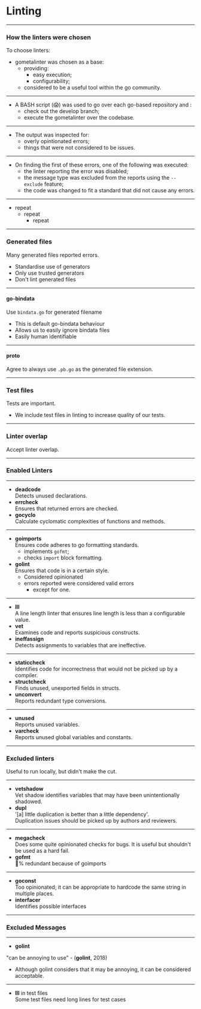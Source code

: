 # Linting

---

### How the linters were chosen
To choose linters:
- gometalinter was chosen as a base:
	- providing:
		- easy execution;
		- configurability;
	- considered to be a useful tool within the go community.

--- 

- A BASH script (😱) was used to go over each go-based repository and :
	- check out the develop branch;
	- execute the gometalinter over the codebase.

---

- The output was inspected for:
	- overly opintionated errors;
	- things that were not considered to be issues. 

---

- On finding the first of these errors, one of the following was executed:
	- the linter reporting the error was disabled;
	- the message type was excluded from the reports using the `--exclude` feature;
	- the code was changed to fit a standard that did not cause any errors.

---

- repeat
	- repeat
		- repeat

---

### Generated files
Many generated files reported errors.  

- Standardise use of generators
- Only use trusted generators
- Don't lint generated files

---

#### go-bindata
Use `bindata.go` for generated filename

- This is default go-bindata behaviour  
- Allows us to easily ignore bindata files
- Easily human identifiable

---

#### proto
Agree to always use `.pb.go` as the generated file extension.

---

### Test files
Tests are important. 

- We include test files in linting to increase quality of our tests.

---

### Linter overlap
Accept linter overlap.

---

### Enabled Linters

---

- **deadcode**  
Detects unused declarations.
- **errcheck**  
Ensures that returned errors are checked.
- **gocyclo**  
Calculate cyclomatic complexities of functions and methods.

---

- **goimports**  
Ensures code adheres to go formatting standards. 
	- implements `gofmt`;
	- checks `import` block formatting. 
- **golint**  
Ensures that code is in a certain style.  
	- Considered opinionated
	- errors reported were considered valid errors
		- except for one.

---

- **lll**  
A line length linter that ensures line length is less than a configurable value.
- **vet**  
Examines code and reports suspicious constructs.
- **ineffassign**  
Detects assignments to variables that are ineffective.

---

- **staticcheck**  
Identifies code for incorrectness that would not be picked up by a compiler.
- **structcheck**  
Finds unused, unexported fields in structs.
- **unconvert**  
Reports redundant type conversions.

---

- **unused**  
Reports unused variables.
- **varcheck**  
Reports unused global variables and constants.

---

### Excluded linters
Useful to run locally, but didn't make the cut.

---

- **vetshadow**  
Vet shadow identifies variables that may have been unintentionally shadowed.
- **dupl**  
'[a] little duplication is better than a little dependency'.  
Duplication issues should be picked up by authors and reviewers. 

---

- **megacheck**  
Does some quite opinionated checks for bugs. It is useful but shouldn't be used as a hard fail.
- **gofmt**  
💯% redundant because of goimports

---

- **goconst**  
Too opinionated; it can be appropriate to hardcode the same string in multiple places.
- **interfacer**  
Identifies possible interfaces

---

### Excluded Messages

---

- **golint**

"can be annoying to use" - (**golint**, 2018)

- Although golint considers that it may be annoying, it can be considered acceptable.

---

- **lll** in test files  
Some test files need long lines for test cases